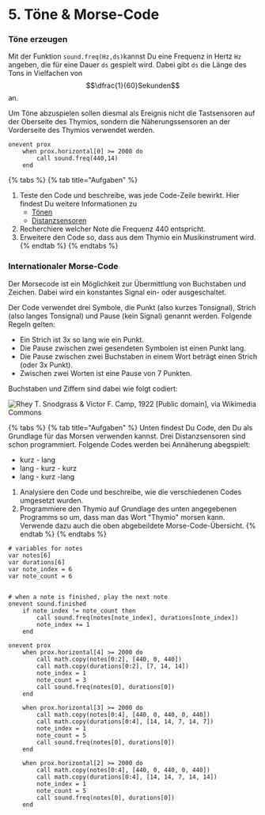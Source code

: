 # 5. Töne & Morse-Code

### Töne erzeugen

Mit der Funktion `sound.freq(Hz,ds)`kannst Du eine Frequenz in Hertz `Hz` angeben, die für eine Dauer `ds` gespielt wird. Dabei gibt `ds` die Länge des Tons in Vielfachen von $$\dfrac{1}{60}Sekunden$$ an.

Um Töne abzuspielen sollen diesmal als Ereignis nicht die Tastsensoren auf der Oberseite des Thymios, sondern die Näherungssensoren an der Vorderseite des Thymios verwendet werden.

```text
onevent prox
    when prox.horizontal[0] >= 2000 do
        call sound.freq(440,14)
    end
```

{% tabs %}
{% tab title="Aufgaben" %}
1. Teste den Code und beschreibe, was jede Code-Zeile bewirkt. Hier findest Du weitere Informationen zu
   * [Tönen](https://www.thymio.org/de:thymioapi#toc19) 
   * [Distanzsensoren](https://www.thymio.org/de:thymioapi#toc2)
2. Recherchiere welcher Note die Frequenz 440 entspricht.
3. Erweitere den Code so, dass aus dem Thymio ein Musikinstrument wird.
{% endtab %}
{% endtabs %}

### Internationaler Morse-Code

Der Morsecode ist ein Möglichkeit zur Übermittlung von Buchstaben und Zeichen. Dabei wird ein konstantes Signal ein- oder ausgeschaltet.

Der Code verwendet drei Symbole, die Punkt \(also kurzes Tonsignal\), Strich \(also langes Tonsignal\) und Pause \(kein Signal\) genannt werden. Folgende Regeln gelten:

* Ein Strich ist 3x so lang wie ein Punkt.
* Die Pause zwischen zwei gesendeten Symbolen ist einen Punkt lang.
* Die Pause zwischen zwei Buchstaben in einem Wort beträgt einen Strich \(oder 3x Punkt\).
* Zwischen zwei Worten ist eine Pause von 7 Punkten.

Buchstaben und Ziffern sind dabei wie folgt codiert:

![Rhey T. Snodgrass &amp; Victor F. Camp, 1922 \[Public domain\], via Wikimedia Commons](https://upload.wikimedia.org/wikipedia/commons/thumb/b/b5/International_Morse_Code.svg/500px-International_Morse_Code.svg.png)

{% tabs %}
{% tab title="Aufgaben" %}
Unten findest Du Code, den Du als Grundlage für das Morsen verwenden kannst. Drei Distanzsensoren sind schon programmiert. Folgende Codes werden bei Annäherung abegspielt:

* kurz - lang
* lang - kurz - kurz
* lang - kurz -lang

1. Analysiere den Code und beschreibe, wie die verschiedenen Codes umgesetzt wurden.
2. Programmiere den Thymio auf Grundlage des unten angegebenen Programms so um, dass man das Wort "Thymio" morsen kann. Verwende dazu auch die oben abgebeildete Morse-Code-Übersicht.
{% endtab %}
{% endtabs %}



```text
# variables for notes
var notes[6]
var durations[6]
var note_index = 6
var note_count = 6


# when a note is finished, play the next note
onevent sound.finished
	if note_index != note_count then
		call sound.freq(notes[note_index], durations[note_index])
		note_index += 1
	end

onevent prox
	when prox.horizontal[4] >= 2000 do
		call math.copy(notes[0:2], [440, 0, 440])
		call math.copy(durations[0:2], [7, 14, 14])
		note_index = 1
		note_count = 3
		call sound.freq(notes[0], durations[0])
	end

	when prox.horizontal[3] >= 2000 do
		call math.copy(notes[0:4], [440, 0, 440, 0, 440])
		call math.copy(durations[0:4], [14, 14, 7, 14, 7])
		note_index = 1
		note_count = 5
		call sound.freq(notes[0], durations[0])
	end

	when prox.horizontal[2] >= 2000 do
		call math.copy(notes[0:4], [440, 0, 440, 0, 440])
		call math.copy(durations[0:4], [14, 14, 7, 14, 14])
		note_index = 1
		note_count = 5
		call sound.freq(notes[0], durations[0])
	end
```

